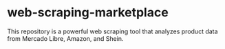 # web-scraping-marketplace
This repository is a powerful web scraping tool that analyzes product data from Mercado Libre, Amazon, and Shein. 
